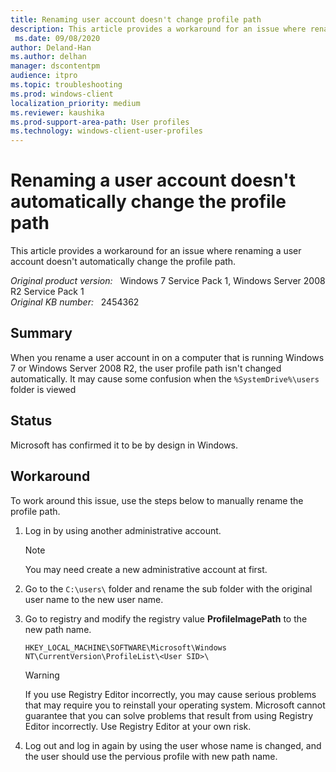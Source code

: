 ```yaml
---
title: Renaming user account doesn't change profile path
description: This article provides a workaround for an issue where renaming a user account doesn't automatically change the profile path.
 ms.date: 09/08/2020
author: Deland-Han
ms.author: delhan
manager: dscontentpm
audience: itpro
ms.topic: troubleshooting
ms.prod: windows-client
localization_priority: medium
ms.reviewer: kaushika
ms.prod-support-area-path: User profiles
ms.technology: windows-client-user-profiles
---
```

# Renaming a user account doesn't automatically change the profile path

This article provides a workaround for an issue where renaming a user account doesn't automatically change the profile path.

_Original product version:_ &nbsp; Windows 7 Service Pack 1, Windows Server 2008 R2 Service Pack 1  
_Original KB number:_ &nbsp; 2454362

## Summary

When you rename a user account in on a computer that is running Windows 7 or Windows Server 2008 R2, the user profile path isn't changed automatically. It may cause some confusion when the `%SystemDrive%\users` folder is viewed

## Status

Microsoft has confirmed it to be by design in Windows.

## Workaround

To work around this issue, use the steps below to manually rename the profile path.

1. Log in by using another administrative account.

    > [!NOTE]
    > You may need create a new administrative account at first.

2. Go to the `C:\users\` folder and rename the sub folder with the original user name to the new user name.

3. Go to registry and modify the registry value **ProfileImagePath** to the new path name.

    `HKEY_LOCAL_MACHINE\SOFTWARE\Microsoft\Windows NT\CurrentVersion\ProfileList\<User SID>\`

    > [!WARNING]
    > If you use Registry Editor incorrectly, you may cause serious problems that may require you to reinstall your operating system. Microsoft cannot guarantee that you can solve problems that result from using Registry Editor incorrectly. Use Registry Editor at your own risk.

4. Log out and log in again by using the user whose name is changed, and the user should use the pervious profile with new path name.
